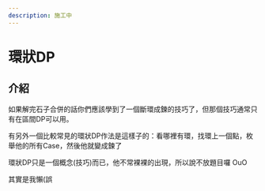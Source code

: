 ```yaml
---
description: 施工中
---
```


# 環狀DP

## 介紹

如果解完石子合併的話你們應該學到了一個斷環成鍊的技巧了，但那個技巧通常只有在區間DP可以用。

有另外一個比較常見的環狀DP作法是這樣子的：看哪裡有環，找環上一個點，枚舉他的所有Case，然後他就變成鍊了

環狀DP只是一個概念\(技巧\)而已，他不常裸裸的出現，所以說不放題目囉 OuO

其實是我懶\(誤

